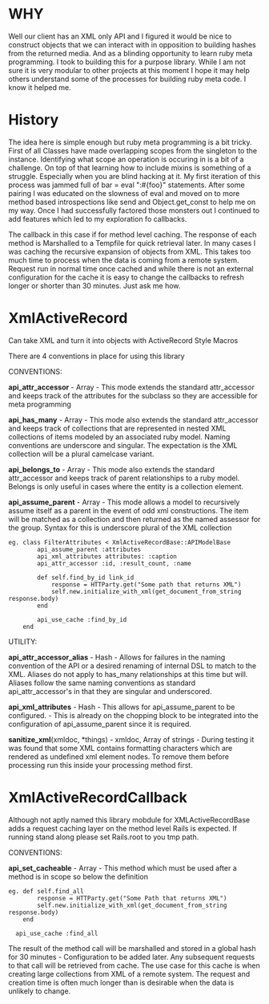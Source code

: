 WHY
===

Well our client has an XML only API and I figured it would be nice to construct objects that we can interact with in opposition to building hashes from the returned media. And as a blinding opportunity to learn ruby meta programming. I took to building this for a purpose library. While I am not sure it is very modular to other projects at this moment I hope it may help others understand some of the processes for building ruby meta code. I know it helped me.

History
=======

The idea here is simple enough but ruby meta programming is a bit tricky. First of all Classes have made overlapping scopes from the singleton to the instance. Identifying what scope an operation is occuring in is a bit of a challenge. On top of that learning how to include mixins is something of a struggle. Especially when you are blind hacking at it. My first iteration of this process was jammed full of bar = eval ":#{foo}" statements. After some pairing I was educated on the slowness of eval and moved on to more method based introspections like send and Object.get_const to help me on my way. Once I had successfully factored those monsters out I continued to add features which led to my exploration fo callbacks.

The callback in this case if for method level caching. The response of each method is Marshalled to a Tempfile for quick retrieval later. In many cases I was caching the recursive expansion of objects from XML. This takes too much time to process when the data is coming from a remote system. Request run in normal time once cached and while there is not an external configuration for the cache it is easy to change the callbacks to refresh longer or shorter than 30 minutes. Just ask me how.

XmlActiveRecord
===============

Can take XML and turn it into objects with ActiveRecord Style Macros

  There are 4 conventions in place for using this library

  CONVENTIONS:
  
  **api_attr_accessor** - Array - This mode extends the standard attr_accessor and keeps track of the attributes for the subclass so they are accessible for meta programming
  
  **api_has_many** - Array - This mode also extends the standard attr_accessor and keeps track of collections that are represented in nested XML collections of items modeled by an associated ruby model. Naming conventions are underscore and singular. The expectation is the XML collection will be a plural camelcase variant.
  
  **api_belongs_to** - Array - This mode also extends the standard attr_accessor and keeps track of parent relationships to a ruby model. Belongs is only useful in cases where the entity is a collection element.
  
  **api_assume_parent** - Array - This mode allows a model to recursively assume itself as a parent in the event of odd xml constructions. The item will be matched as a collection and then returned as the named assessor for the group. Syntax for this is underscore plural of the XML collection
    

    eg. class FilterAttributes < XmlActiveRecordBase::APIModelBase
  	        api_assume_parent :attributes
		    api_xml_attributes attributes: :caption
		    api_attr_accessor :id, :result_count, :name

		    def self.find_by_id link_id
		        response = HTTParty.get("Some path that returns XML")
			    self.new.initialize_with_xml(get_document_from_string response.body)
			end

			api_use_cache :find_by_id
		end


  UTILITY:
  
  **api_attr_accessor_alias** - Hash - Allows for failures in the naming convention of the API or a desired renaming of internal DSL to match to the XML. Aliases do not apply to has_many relationships at this time but will. Aliases follow the same naming conventions as standard api_attr_accessor's in that they are singular and underscored.
  
  **api_xml_attributes** - Hash - This allows for api_assume_parent to be configured. - This is already on the chopping block to be integrated into the configuration of api_assume_parent since it is required.
  
  **sanitize_xml**(xmldoc, *things) - xmldoc, Array of strings - During testing it was found that some XML contains formatting characters which are rendered as undefined xml element nodes. To remove them before processing run this inside your processing method first.

XmlActiveRecordCallback
=======================

Although not aptly named this library mobdule for XMLActiveRecordBase adds a request caching layer on the method level Rails is expected. If running stand along please set Rails.root to you tmp path.

  CONVENTIONS:
  
  **api_set_cacheable** - Array - This method which must be used after a method is in scope so below the definition
  
    eg. def self.find_all
	        response = HTTParty.get("Some Path that returns XML")
		    self.new.initialize_with_xml(get_document_from_string response.body)
        end
      
	  api_use_cache :find_all
	    
The result of the method call will be marshalled and stored in a global hash for 30 minutes - Configuration to be added later. Any subsequent requests to that call will be retrieved from cache. The use case for this cache is when creating large collections from XML of a remote system. The request and creation time is often much longer than is desirable when the data is unlikely to change. 
